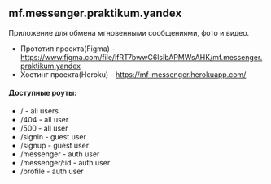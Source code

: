 ## mf.messenger.praktikum.yandex

Приложение для обмена мгновенными сообщениями, фото и видео.

- Прототип проекта(Figma) - https://www.figma.com/file/lfRT7bwwC6lsibAPMWsAHK/mf.messenger.praktikum.yandex
- Хостинг проекта(Heroku) - https://mf-messenger.herokuapp.com/

#### Доступные роуты:

- / - all users
- /404 - all user
- /500 - all user
- /signin - guest user
- /signup - guest user
- /messenger - auth user
- /messenger/:id - auth user
- /profile - auth user

